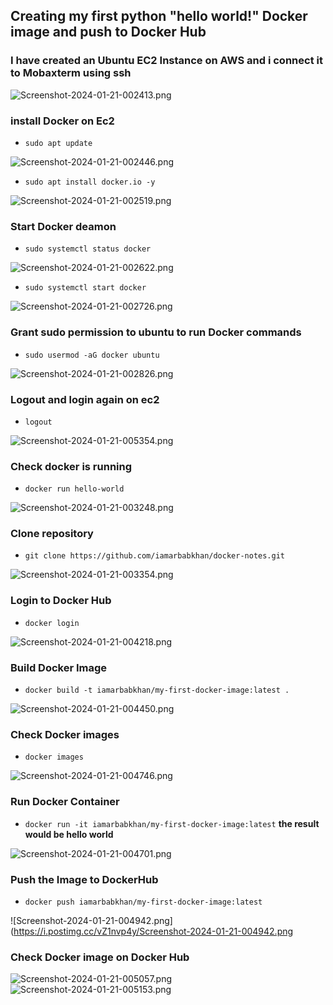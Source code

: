 ## Creating my first python "hello world!" Docker image and push to Docker Hub
### I have created an Ubuntu EC2 Instance on AWS and i connect it to Mobaxterm using ssh
![Screenshot-2024-01-21-002413.png](https://i.postimg.cc/LXJ6tYBD/Screenshot-2024-01-21-002413.png)
### install Docker on Ec2
* `sudo apt update`
  
![Screenshot-2024-01-21-002446.png](https://i.postimg.cc/TYfj9fFm/Screenshot-2024-01-21-002446.png)
* `sudo apt install docker.io -y`
  
![Screenshot-2024-01-21-002519.png](https://i.postimg.cc/VNnBgvfq/Screenshot-2024-01-21-002519.png)
### Start Docker deamon
* `sudo systemctl status docker`
  
![Screenshot-2024-01-21-002622.png](https://i.postimg.cc/K8gHXZcz/Screenshot-2024-01-21-002622.png)
* `sudo systemctl start docker`

![Screenshot-2024-01-21-002726.png](https://i.postimg.cc/bY5cSYJy/Screenshot-2024-01-21-002726.png)
### Grant sudo permission to ubuntu to run Docker commands
* `sudo usermod -aG docker ubuntu`

![Screenshot-2024-01-21-002826.png](https://i.postimg.cc/gc7VCQMt/Screenshot-2024-01-21-002826.png)
### Logout and login again on ec2
* `logout`

![Screenshot-2024-01-21-005354.png](https://i.postimg.cc/Y9jYvznC/Screenshot-2024-01-21-005354.png)
### Check docker is running
* `docker run hello-world`

![Screenshot-2024-01-21-003248.png](https://i.postimg.cc/K8xb0Qgq/Screenshot-2024-01-21-003248.png)
### Clone repository
* `git clone https://github.com/iamarbabkhan/docker-notes.git`

![Screenshot-2024-01-21-003354.png](https://i.postimg.cc/BbMP7tnt/Screenshot-2024-01-21-003354.png)
### Login to Docker Hub
* `docker login`

![Screenshot-2024-01-21-004218.png](https://i.postimg.cc/d0HKtyVJ/Screenshot-2024-01-21-004218.png)
### Build Docker Image
*  `docker build -t iamarbabkhan/my-first-docker-image:latest .`

![Screenshot-2024-01-21-004450.png](https://i.postimg.cc/mZXfYMYM/Screenshot-2024-01-21-004450.png)
### Check Docker images
*  `docker images`

![Screenshot-2024-01-21-004746.png](https://i.postimg.cc/pXyNqZRx/Screenshot-2024-01-21-004746.png)
### Run Docker Container
* `docker run -it iamarbabkhan/my-first-docker-image:latest`
**the result would be hello world**

![Screenshot-2024-01-21-004701.png](https://i.postimg.cc/pdm4BXHZ/Screenshot-2024-01-21-004701.png)
### Push the Image to DockerHub 
* `docker push iamarbabkhan/my-first-docker-image:latest`

![Screenshot-2024-01-21-004942.png](https://i.postimg.cc/vZ1nvp4y/Screenshot-2024-01-21-004942.png
###  Check Docker image on Docker Hub
![Screenshot-2024-01-21-005057.png](https://i.postimg.cc/g0xKng9S/Screenshot-2024-01-21-005057.png)
![Screenshot-2024-01-21-005153.png](https://i.postimg.cc/yYJ6p9Hq/Screenshot-2024-01-21-005153.png)
